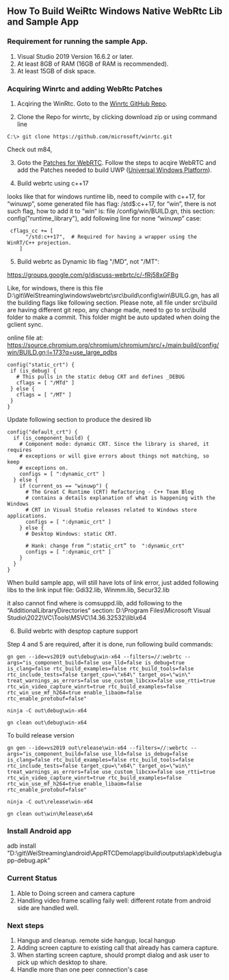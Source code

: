 ## How To Build WeiRtc Windows Native WebRtc Lib and Sample App

### Requirement for running the sample App.

1. Visual Studio 2019 Version 16.6.2 or later.
2. At least 8GB of RAM (16GB of RAM is recommended).
3. At least 15GB of disk space.

### Acquiring Winrtc and adding WebRtc Patches

1. Acqiring the WinRtc. Goto to the [Winrtc GitHub Repo](https://github.com/microsoft/winrtc).

2. Clone the Repo for winrtc, by clicking download zip or using command line
```
C:\> git clone https://github.com/microsoft/winrtc.git
```

Check out m84,


3. Goto the [Patches for WebRTC](https://github.com/microsoft/winrtc/tree/master/patches_for_WebRTC_org/m84).
Follow the steps to acqire WebRTC and add the Patches needed to build UWP ([Universal Windows Platform](https://docs.microsoft.com/en-us/windows/uwp/get-started/universal-application-platform-guide)).

4. Build webrtc using c++17

looks like that for windows runtime lib, need to compile with c++17, for “winuwp”, some generated file has flag: /std$:c++17, for “win”, 
there is not such flag, how to add it to “win“ is: file /config/win/BUILD.gn,  this section: config("runtime_library"),  add following line for none “winuwp” case:
```
 cflags_cc += [
      "/std:c++17",  # Required for having a wrapper using the WinRT/C++ projection.
    ]
```
5. Build webrtc as Dynamic lib flag "/MD", not "/MT": 

https://groups.google.com/g/discuss-webrtc/c/-fRj58xGFBg

Like, for windows, there is this file D:\git\WeiStreaming\windows\webrtc\src\build\config\win\BUILG.gn, has all the building flags like following section.  Please note, all file under src\build are having different git repo, any change made, need to go to src\build folder to make a commit. This folder might be auto updated when doing the gclient sync. 

online file at: https://source.chromium.org/chromium/chromium/src/+/main:build/config/win/BUILD.gn;l=173?q=use_large_pdbs

 ```
config("static_crt") {
  if (is_debug) {
    # This pulls in the static debug CRT and defines _DEBUG
    cflags = [ "/MTd" ]
  } else {
    cflags = [ "/MT" ]
  }
}
```
Update following section to produce the desired lib
```
config("default_crt") {
  if (is_component_build) {
    # Component mode: dynamic CRT. Since the library is shared, it requires
    # exceptions or will give errors about things not matching, so keep
    # exceptions on.
    configs = [ ":dynamic_crt" ]
  } else {
    if (current_os == "winuwp") {
      # The Great C Runtime (CRT) Refactoring - C++ Team Blog 
      # contains a details explanation of what is happening with the Windows
      # CRT in Visual Studio releases related to Windows store applications.
      configs = [ ":dynamic_crt" ]
    } else {
      # Desktop Windows: static CRT.

      # Hank: change from “:static_crt” to  ":dynamic_crt" 
      configs = [ ":dynamic_crt" ]
    }
  }
} 
```
When build sample app, will still have lots of link error, just added following libs to the link input file: Gdi32.lib, Winmm.lib, Secur32.lib  

it also cannot find where is comsuppd.lib, add following to the “AdditionalLibraryDirectories“ section: D:\Program Files\Microsoft Visual Studio\2022\VC\Tools\MSVC\14.36.32532\lib\x64


6. Build webrtc with desptop capture support

Step 4 and 5 are required, after it is done, run following build commands:

```
gn gen --ide=vs2019 out\debug\win-x64 --filters=//:webrtc --args="is_component_build=false use_lld=false is_debug=true is_clang=false rtc_build_examples=false rtc_build_tools=false rtc_include_tests=false target_cpu=\"x64\" target_os=\"win\" treat_warnings_as_errors=false use_custom_libcxx=false use_rtti=true rtc_win_video_capture_winrt=true rtc_build_examples=false rtc_win_use_mf_h264=true enable_libaom=false rtc_enable_protobuf=false"

ninja -C out\debug\win-x64

gn clean out\debug\win-x64
```


To build  release version

```
gn gen --ide=vs2019 out\release\win-x64 --filters=//:webrtc --args="is_component_build=false use_lld=false is_debug=false is_clang=false rtc_build_examples=false rtc_build_tools=false rtc_include_tests=false target_cpu=\"x64\" target_os=\"win\" treat_warnings_as_errors=false use_custom_libcxx=false use_rtti=true rtc_win_video_capture_winrt=true rtc_build_examples=false rtc_win_use_mf_h264=true enable_libaom=false rtc_enable_protobuf=false"

ninja -C out\release\win-x64

gn clean out\win\Release\x64
```
### Install Android app

adb install "D:\git\WeiStreaming\android\AppRTCDemo\app\build\outputs\apk\debug\app-debug.apk"

### Current Status

1. Able to Doing screen and camera capture
2. Handling video frame scalling faily well:  different rotate from android side are handled well.

### Next steps

1. Hangup and cleanup. remote side hangup, local hangup
2. Adding screen capture to existing call that already has camera capture.
3. When starting screen capture, should prompt dialog and ask user to pick up which desktop to share.
4. Handle more than one peer connection's case










